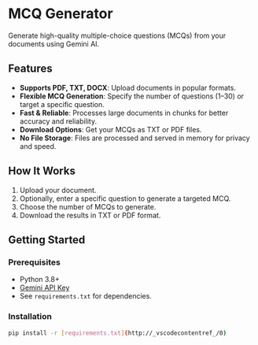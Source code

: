 # MCQ Generator

Generate high-quality multiple-choice questions (MCQs) from your documents using Gemini AI.

## Features

- **Supports PDF, TXT, DOCX**: Upload documents in popular formats.
- **Flexible MCQ Generation**: Specify the number of questions (1–30) or target a specific question.
- **Fast & Reliable**: Processes large documents in chunks for better accuracy and reliability.
- **Download Options**: Get your MCQs as TXT or PDF files.
- **No File Storage**: Files are processed and served in memory for privacy and speed.

## How It Works

1. Upload your document.
2. Optionally, enter a specific question to generate a targeted MCQ.
3. Choose the number of MCQs to generate.
4. Download the results in TXT or PDF format.

## Getting Started

### Prerequisites

- Python 3.8+
- [Gemini API Key](https://ai.google.dev/)
- See `requirements.txt` for dependencies.

### Installation

```sh
pip install -r [requirements.txt](http://_vscodecontentref_/0)
